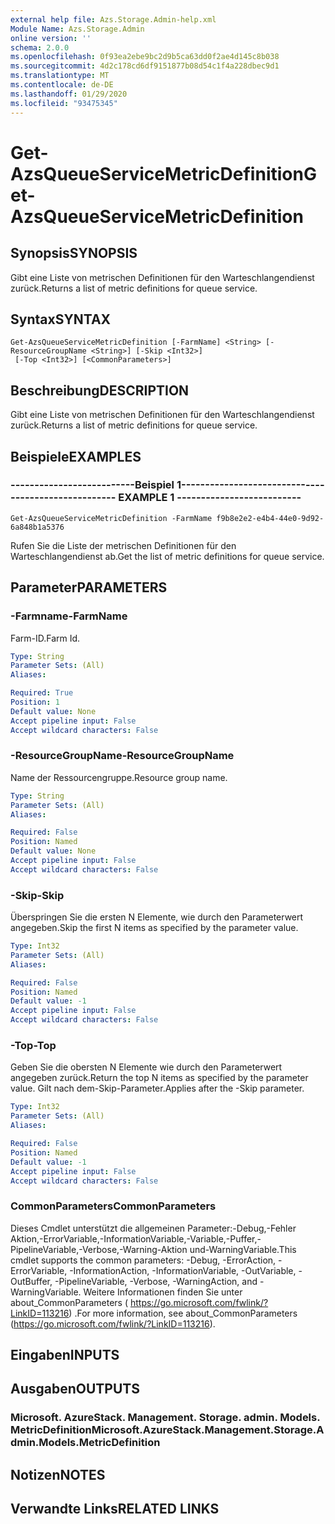 ```yaml
---
external help file: Azs.Storage.Admin-help.xml
Module Name: Azs.Storage.Admin
online version: ''
schema: 2.0.0
ms.openlocfilehash: 0f93ea2ebe9bc2d9b5ca63dd0f2ae4d145c8b038
ms.sourcegitcommit: 4d2c178cd6df9151877b08d54c1f4a228dbec9d1
ms.translationtype: MT
ms.contentlocale: de-DE
ms.lasthandoff: 01/29/2020
ms.locfileid: "93475345"
---
```

# <span data-ttu-id="cdd02-101">Get-AzsQueueServiceMetricDefinition</span><span class="sxs-lookup"><span data-stu-id="cdd02-101">Get-AzsQueueServiceMetricDefinition</span></span>

## <span data-ttu-id="cdd02-102">Synopsis</span><span class="sxs-lookup"><span data-stu-id="cdd02-102">SYNOPSIS</span></span>
<span data-ttu-id="cdd02-103">Gibt eine Liste von metrischen Definitionen für den Warteschlangendienst zurück.</span><span class="sxs-lookup"><span data-stu-id="cdd02-103">Returns a list of metric definitions for queue service.</span></span>

## <span data-ttu-id="cdd02-104">Syntax</span><span class="sxs-lookup"><span data-stu-id="cdd02-104">SYNTAX</span></span>

```
Get-AzsQueueServiceMetricDefinition [-FarmName] <String> [-ResourceGroupName <String>] [-Skip <Int32>]
 [-Top <Int32>] [<CommonParameters>]
```

## <span data-ttu-id="cdd02-105">Beschreibung</span><span class="sxs-lookup"><span data-stu-id="cdd02-105">DESCRIPTION</span></span>
<span data-ttu-id="cdd02-106">Gibt eine Liste von metrischen Definitionen für den Warteschlangendienst zurück.</span><span class="sxs-lookup"><span data-stu-id="cdd02-106">Returns a list of metric definitions for queue service.</span></span>

## <span data-ttu-id="cdd02-107">Beispiele</span><span class="sxs-lookup"><span data-stu-id="cdd02-107">EXAMPLES</span></span>

### <span data-ttu-id="cdd02-108">--------------------------Beispiel 1--------------------------</span><span class="sxs-lookup"><span data-stu-id="cdd02-108">-------------------------- EXAMPLE 1 --------------------------</span></span>
```
Get-AzsQueueServiceMetricDefinition -FarmName f9b8e2e2-e4b4-44e0-9d92-6a848b1a5376
```

<span data-ttu-id="cdd02-109">Rufen Sie die Liste der metrischen Definitionen für den Warteschlangendienst ab.</span><span class="sxs-lookup"><span data-stu-id="cdd02-109">Get the list of metric definitions for queue service.</span></span>

## <span data-ttu-id="cdd02-110">Parameter</span><span class="sxs-lookup"><span data-stu-id="cdd02-110">PARAMETERS</span></span>

### <span data-ttu-id="cdd02-111">-Farmname</span><span class="sxs-lookup"><span data-stu-id="cdd02-111">-FarmName</span></span>
<span data-ttu-id="cdd02-112">Farm-ID.</span><span class="sxs-lookup"><span data-stu-id="cdd02-112">Farm Id.</span></span>

```yaml
Type: String
Parameter Sets: (All)
Aliases: 

Required: True
Position: 1
Default value: None
Accept pipeline input: False
Accept wildcard characters: False
```

### <span data-ttu-id="cdd02-113">-ResourceGroupName</span><span class="sxs-lookup"><span data-stu-id="cdd02-113">-ResourceGroupName</span></span>
<span data-ttu-id="cdd02-114">Name der Ressourcengruppe.</span><span class="sxs-lookup"><span data-stu-id="cdd02-114">Resource group name.</span></span>

```yaml
Type: String
Parameter Sets: (All)
Aliases: 

Required: False
Position: Named
Default value: None
Accept pipeline input: False
Accept wildcard characters: False
```

### <span data-ttu-id="cdd02-115">-Skip</span><span class="sxs-lookup"><span data-stu-id="cdd02-115">-Skip</span></span>
<span data-ttu-id="cdd02-116">Überspringen Sie die ersten N Elemente, wie durch den Parameterwert angegeben.</span><span class="sxs-lookup"><span data-stu-id="cdd02-116">Skip the first N items as specified by the parameter value.</span></span>

```yaml
Type: Int32
Parameter Sets: (All)
Aliases: 

Required: False
Position: Named
Default value: -1
Accept pipeline input: False
Accept wildcard characters: False
```

### <span data-ttu-id="cdd02-117">-Top</span><span class="sxs-lookup"><span data-stu-id="cdd02-117">-Top</span></span>
<span data-ttu-id="cdd02-118">Geben Sie die obersten N Elemente wie durch den Parameterwert angegeben zurück.</span><span class="sxs-lookup"><span data-stu-id="cdd02-118">Return the top N items as specified by the parameter value.</span></span>
<span data-ttu-id="cdd02-119">Gilt nach dem-Skip-Parameter.</span><span class="sxs-lookup"><span data-stu-id="cdd02-119">Applies after the -Skip parameter.</span></span>

```yaml
Type: Int32
Parameter Sets: (All)
Aliases: 

Required: False
Position: Named
Default value: -1
Accept pipeline input: False
Accept wildcard characters: False
```

### <span data-ttu-id="cdd02-120">CommonParameters</span><span class="sxs-lookup"><span data-stu-id="cdd02-120">CommonParameters</span></span>
<span data-ttu-id="cdd02-121">Dieses Cmdlet unterstützt die allgemeinen Parameter:-Debug,-Fehler Aktion,-ErrorVariable,-InformationVariable,-Variable,-Puffer,-PipelineVariable,-Verbose,-Warning-Aktion und-WarningVariable.</span><span class="sxs-lookup"><span data-stu-id="cdd02-121">This cmdlet supports the common parameters: -Debug, -ErrorAction, -ErrorVariable, -InformationAction, -InformationVariable, -OutVariable, -OutBuffer, -PipelineVariable, -Verbose, -WarningAction, and -WarningVariable.</span></span> <span data-ttu-id="cdd02-122">Weitere Informationen finden Sie unter about_CommonParameters ( https://go.microsoft.com/fwlink/?LinkID=113216) .</span><span class="sxs-lookup"><span data-stu-id="cdd02-122">For more information, see about_CommonParameters (https://go.microsoft.com/fwlink/?LinkID=113216).</span></span>

## <span data-ttu-id="cdd02-123">Eingaben</span><span class="sxs-lookup"><span data-stu-id="cdd02-123">INPUTS</span></span>

## <span data-ttu-id="cdd02-124">Ausgaben</span><span class="sxs-lookup"><span data-stu-id="cdd02-124">OUTPUTS</span></span>

### <span data-ttu-id="cdd02-125">Microsoft. AzureStack. Management. Storage. admin. Models. MetricDefinition</span><span class="sxs-lookup"><span data-stu-id="cdd02-125">Microsoft.AzureStack.Management.Storage.Admin.Models.MetricDefinition</span></span>

## <span data-ttu-id="cdd02-126">Notizen</span><span class="sxs-lookup"><span data-stu-id="cdd02-126">NOTES</span></span>

## <span data-ttu-id="cdd02-127">Verwandte Links</span><span class="sxs-lookup"><span data-stu-id="cdd02-127">RELATED LINKS</span></span>

